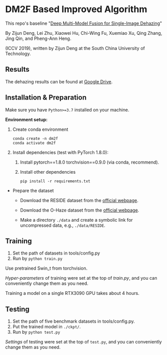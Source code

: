 # DM2F Based Improved Algorithm

This repo's baseline 
"[Deep Multi-Model Fusion for Single-Image Dehazing](https://openaccess.thecvf.com/content_ICCV_2019/papers/Deng_Deep_Multi-Model_Fusion_for_Single-Image_Dehazing_ICCV_2019_paper.pdf)"

By Zijun Deng, Lei Zhu, Xiaowei Hu, Chi-Wing Fu, Xuemiao Xu, Qing Zhang, Jing Qin, and Pheng-Ann Heng.

(ICCV 2019), written by Zijun Deng at the South China University of Technology.

## Results

The dehazing results can be found at 
[Google Drive](https://drive.google.com/drive/folders/1ZVBI_3Y2NthVLeK7ODMIB5vRjmN9payF?usp=sharing).

## Installation & Preparation

Make sure you have `Python>=3.7` installed on your machine.

**Environment setup:**

1. Create conda environment

       conda create -n dm2f
       conda activate dm2f

2. Install dependencies (test with PyTorch 1.8.0):

   1. Install pytorch==1.8.0 torchvision==0.9.0 (via conda, recommend).

   2. Install other dependencies

          pip install -r requirements.txt

* Prepare the dataset

   * Download the RESIDE dataset from the [official webpage](https://sites.google.com/site/boyilics/website-builder/reside).

   * Download the O-Haze dataset from the [official webpage](https://data.vision.ee.ethz.ch/cvl/ntire18//o-haze/).

   * Make a directory `./data` and create a symbolic link for uncompressed data, e.g., `./data/RESIDE`.

## Training

1. Set the path of datasets in tools/config.py
2. Run by ```python train.py```

Use pretrained Swin_t from torchvision.

*Hyper-parameters* of training were set at the top of *train.py*, and you can conveniently
change them as you need.

Training a model on a single RTX3090 GPU takes about 4 hours.

## Testing

1. Set the path of five benchmark datasets in tools/config.py.
2. Put the trained model in `./ckpt/`.
2. Run by ```python test.py```

*Settings* of testing were set at the top of `test.py`, and you can conveniently
change them as you need.

